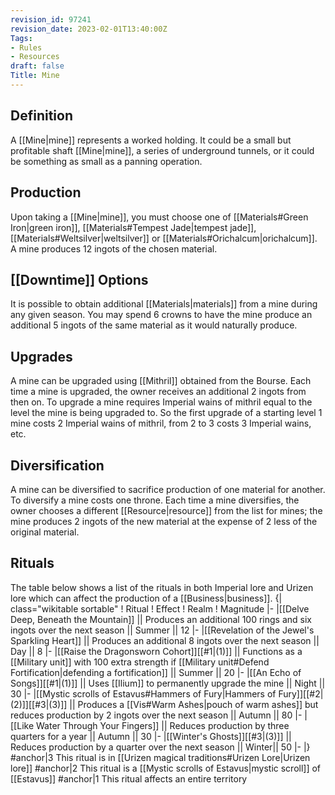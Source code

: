 ```yaml
---
revision_id: 97241
revision_date: 2023-02-01T13:40:00Z
Tags:
- Rules
- Resources
draft: false
Title: Mine
---
```

## Definition
A [[Mine|mine]] represents a worked holding. It could be a small but profitable shaft [[Mine|mine]], a series of underground tunnels, or it could be something as small as a panning operation.
## Production
Upon taking a [[Mine|mine]], you must choose one of [[Materials#Green Iron|green iron]], [[Materials#Tempest Jade|tempest jade]], [[Materials#Weltsilver|weltsilver]] or [[Materials#Orichalcum|orichalcum]]. A mine produces 12 ingots of the chosen material.
## [[Downtime]] Options
It is possible to obtain additional [[Materials|materials]] from a mine during any given season. You may spend 6 crowns to have the mine produce an additional 5 ingots of the same material as it would naturally produce.
## Upgrades
A mine can be upgraded using [[Mithril]] obtained from the Bourse. Each time a mine is upgraded, the owner receives an additional 2 ingots from then on.
To upgrade a mine requires Imperial wains of mithril equal to the level the mine is being upgraded to. So the first upgrade of a starting level 1 mine costs 2 Imperial wains of mithril, from 2 to 3 costs 3 Imperial wains, etc.
## Diversification
A mine can be diversified to sacrifice production of one material for another. To diversify a mine costs one throne. Each time a mine diversifies, the owner chooses a different [[Resource|resource]] from the list for mines; the mine produces 2 ingots of the new material at the expense of 2 less of the original material. 
## Rituals
The table below shows a list of the rituals in both Imperial lore and Urizen lore which can affect the production of a [[Business|business]].
{| class="wikitable sortable"
! Ritual
! Effect
! Realm
! Magnitude
|-
|[[Delve Deep, Beneath the Mountain]] || Produces an additional 100 rings and six ingots over the next season || Summer || 12
|-
|[[Revelation of the Jewel's Sparkling Heart]] || Produces an additional 8 ingots over the next season || Day || 8
|-
|[[Raise the Dragonsworn Cohort]][[#1|(1)]] || Functions as a [[Military unit]] with 100 extra strength if [[Military unit#Defend Fortification|defending a fortification]] || Summer || 20
|-
|[[An Echo of Songs]][[#1|(1)]] || Uses [[Ilium]] to permanently upgrade the mine || Night || 30
|-
|[[Mystic scrolls of Estavus#Hammers of Fury|Hammers of Fury]][[#2|(2)]][[#3|(3)]] || Produces a [[Vis#Warm Ashes|pouch of warm ashes]] but reduces production by 2 ingots over the next season || Autumn || 80
|-
|[[Like Water Through Your Fingers]] || Reduces production by three quarters for a year || Autumn || 30
|-
|[[Winter's Ghosts]][[#3|(3)]] || Reduces production by a quarter over the next season || Winter|| 50
|-
|}
#anchor|3 This ritual is in [[Urizen magical traditions#Urizen Lore|Urizen lore]]
#anchor|2 This ritual is a [[Mystic scrolls of Estavus|mystic scroll]] of [[Estavus]]
#anchor|1 This ritual affects an entire territory